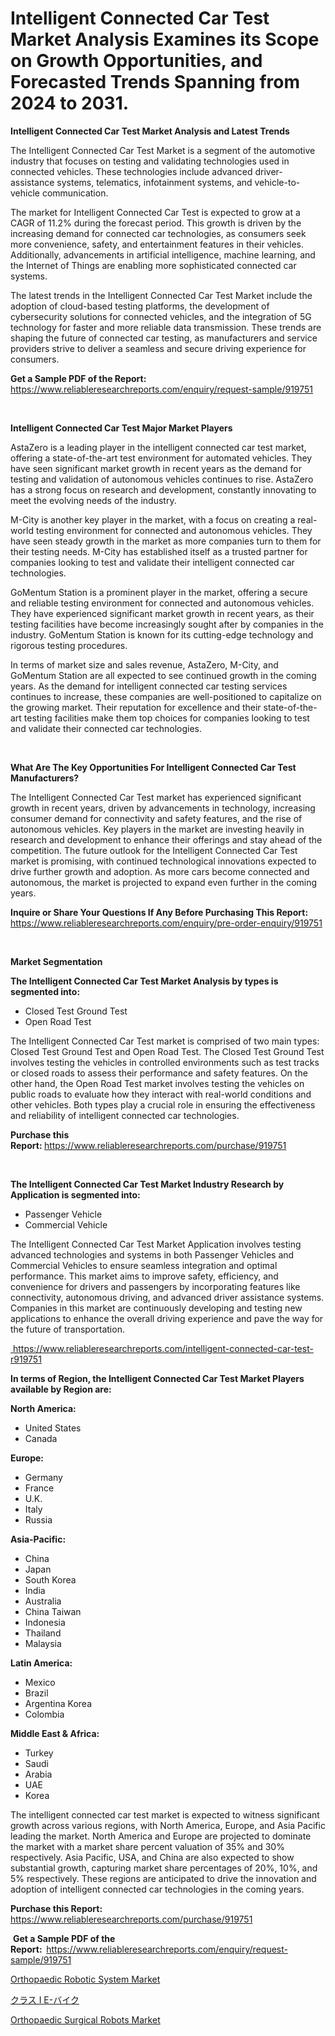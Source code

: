 <p><h1>Intelligent Connected Car Test Market Analysis Examines its Scope on Growth Opportunities, and Forecasted Trends Spanning from 2024 to 2031.</h1></p><p><strong>Intelligent Connected Car Test Market Analysis and Latest Trends</strong></p>
<p><p>The Intelligent Connected Car Test Market is a segment of the automotive industry that focuses on testing and validating technologies used in connected vehicles. These technologies include advanced driver-assistance systems, telematics, infotainment systems, and vehicle-to-vehicle communication.</p><p>The market for Intelligent Connected Car Test is expected to grow at a CAGR of 11.2% during the forecast period. This growth is driven by the increasing demand for connected car technologies, as consumers seek more convenience, safety, and entertainment features in their vehicles. Additionally, advancements in artificial intelligence, machine learning, and the Internet of Things are enabling more sophisticated connected car systems.</p><p>The latest trends in the Intelligent Connected Car Test Market include the adoption of cloud-based testing platforms, the development of cybersecurity solutions for connected vehicles, and the integration of 5G technology for faster and more reliable data transmission. These trends are shaping the future of connected car testing, as manufacturers and service providers strive to deliver a seamless and secure driving experience for consumers.</p></p>
<p><strong>Get a Sample PDF of the Report:&nbsp;</strong> <a href="https://www.reliableresearchreports.com/enquiry/request-sample/919751">https://www.reliableresearchreports.com/enquiry/request-sample/919751</a></p>
<p>&nbsp;</p>
<p><strong>Intelligent Connected Car Test Major Market Players</strong></p>
<p><p>AstaZero is a leading player in the intelligent connected car test market, offering a state-of-the-art test environment for automated vehicles. They have seen significant market growth in recent years as the demand for testing and validation of autonomous vehicles continues to rise. AstaZero has a strong focus on research and development, constantly innovating to meet the evolving needs of the industry.</p><p>M-City is another key player in the market, with a focus on creating a real-world testing environment for connected and autonomous vehicles. They have seen steady growth in the market as more companies turn to them for their testing needs. M-City has established itself as a trusted partner for companies looking to test and validate their intelligent connected car technologies.</p><p>GoMentum Station is a prominent player in the market, offering a secure and reliable testing environment for connected and autonomous vehicles. They have experienced significant market growth in recent years, as their testing facilities have become increasingly sought after by companies in the industry. GoMentum Station is known for its cutting-edge technology and rigorous testing procedures.</p><p>In terms of market size and sales revenue, AstaZero, M-City, and GoMentum Station are all expected to see continued growth in the coming years. As the demand for intelligent connected car testing services continues to increase, these companies are well-positioned to capitalize on the growing market. Their reputation for excellence and their state-of-the-art testing facilities make them top choices for companies looking to test and validate their connected car technologies.</p></p>
<p>&nbsp;</p>
<p><strong>What Are The Key Opportunities For Intelligent Connected Car Test Manufacturers?</strong></p>
<p><p>The Intelligent Connected Car Test market has experienced significant growth in recent years, driven by advancements in technology, increasing consumer demand for connectivity and safety features, and the rise of autonomous vehicles. Key players in the market are investing heavily in research and development to enhance their offerings and stay ahead of the competition. The future outlook for the Intelligent Connected Car Test market is promising, with continued technological innovations expected to drive further growth and adoption. As more cars become connected and autonomous, the market is projected to expand even further in the coming years.</p></p>
<p><strong>Inquire or Share Your Questions If Any Before Purchasing This Report:</strong> <a href="https://www.reliableresearchreports.com/enquiry/pre-order-enquiry/919751">https://www.reliableresearchreports.com/enquiry/pre-order-enquiry/919751</a></p>
<p>&nbsp;</p>
<p><strong>Market Segmentation</strong></p>
<p><strong>The Intelligent Connected Car Test Market Analysis by types is segmented into:</strong></p>
<p><ul><li>Closed Test Ground Test</li><li>Open Road Test</li></ul></p>
<p><p>The Intelligent Connected Car Test market is comprised of two main types: Closed Test Ground Test and Open Road Test. The Closed Test Ground Test involves testing the vehicles in controlled environments such as test tracks or closed roads to assess their performance and safety features. On the other hand, the Open Road Test market involves testing the vehicles on public roads to evaluate how they interact with real-world conditions and other vehicles. Both types play a crucial role in ensuring the effectiveness and reliability of intelligent connected car technologies.</p></p>
<p><strong>Purchase this Report:&nbsp;</strong><a href="https://www.reliableresearchreports.com/purchase/919751">https://www.reliableresearchreports.com/purchase/919751</a></p>
<p>&nbsp;</p>
<p><strong>The Intelligent Connected Car Test Market Industry Research by Application is segmented into:</strong></p>
<p><ul><li>Passenger Vehicle</li><li>Commercial Vehicle</li></ul></p>
<p><p>The Intelligent Connected Car Test Market Application involves testing advanced technologies and systems in both Passenger Vehicles and Commercial Vehicles to ensure seamless integration and optimal performance. This market aims to improve safety, efficiency, and convenience for drivers and passengers by incorporating features like connectivity, autonomous driving, and advanced driver assistance systems. Companies in this market are continuously developing and testing new applications to enhance the overall driving experience and pave the way for the future of transportation.</p></p>
<p><a href="https://www.reliableresearchreports.com/intelligent-connected-car-test-r919751">&nbsp;https://www.reliableresearchreports.com/intelligent-connected-car-test-r919751</a></p>
<p><strong>In terms of Region, the Intelligent Connected Car Test Market Players available by Region are:</strong></p>
<p>
    <p> <strong> North America: </strong>
        <ul>
            <li>United States</li>
            <li>Canada</li>
        </ul>
        </p> 
    <p> <strong> Europe: </strong>
        <ul>
            <li>Germany</li>
            <li>France</li>
            <li>U.K.</li>
            <li>Italy</li>
            <li>Russia</li>
        </ul>
        </p> 
    <p> <strong> Asia-Pacific: </strong>
        <ul>
            <li>China</li>
            <li>Japan</li>
            <li>South Korea</li>
            <li>India</li>
            <li>Australia</li>
            <li>China Taiwan</li>
            <li>Indonesia</li>
            <li>Thailand</li>
            <li>Malaysia</li>
        </ul>
        </p> 
    <p> <strong> Latin America: </strong>
        <ul>
            <li>Mexico</li>
            <li>Brazil</li>
            <li>Argentina Korea</li>
            <li>Colombia</li>
        </ul>
        </p> 
    <p> <strong> Middle East & Africa: </strong>
        <ul>
            <li>Turkey</li>
            <li>Saudi</li>
            <li>Arabia</li>
            <li>UAE</li>
            <li>Korea</li>
        </ul>
    </p>
    </p>
<p><p>The intelligent connected car test market is expected to witness significant growth across various regions, with North America, Europe, and Asia Pacific leading the market. North America and Europe are projected to dominate the market with a market share percent valuation of 35% and 30% respectively. Asia Pacific, USA, and China are also expected to show substantial growth, capturing market share percentages of 20%, 10%, and 5% respectively. These regions are anticipated to drive the innovation and adoption of intelligent connected car technologies in the coming years.</p></p>
<p><strong>Purchase this Report: </strong><a href="https://www.reliableresearchreports.com/purchase/919751">https://www.reliableresearchreports.com/purchase/919751</a></p>
<p>&nbsp;<strong>Get a Sample PDF of the Report:&nbsp;&nbsp;</strong><a href="https://www.reliableresearchreports.com/enquiry/request-sample/919751">https://www.reliableresearchreports.com/enquiry/request-sample/919751</a></p>
<p><strong></strong></p>
<p><p><a href="https://github.com/cecuraprangm/Market-Research-Report-List-3/blob/main/orthopaedic-robotic-system-market.md">Orthopaedic Robotic System Market</a></p><p><a href="https://github.com/LenoraKris2023/Market-Research-Report-List-1/blob/main/4403353175562.md">クラス I E-バイク</a></p><p><a href="https://github.com/ChiragRP21/Market-Research-Report-List-5/blob/main/orthopaedic-surgical-robots-market.md">Orthopaedic Surgical Robots Market</a></p></p>